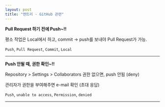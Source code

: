 ```yaml
---
layout: post
title: "엔트리 - GitHub 관련"
---
```


**Pull Request 하기 전에 Push~!!**

평소 작업은 Local에서 하고, commit -> push를 보내야 Pull Request가 가능.

`Push`, `Pull Request`, `Commit`, `Local` 
***

**Push 안될 때, 권한 확인~!!**

Repository > Settings > Collaborators 권한 없으면, push 안됨 (deny)

관리자가 권한을 부여해주면 e-mail 확인 (초대 응답)

`Push`, `unable to access`, `Permission`, `denied` 
___

